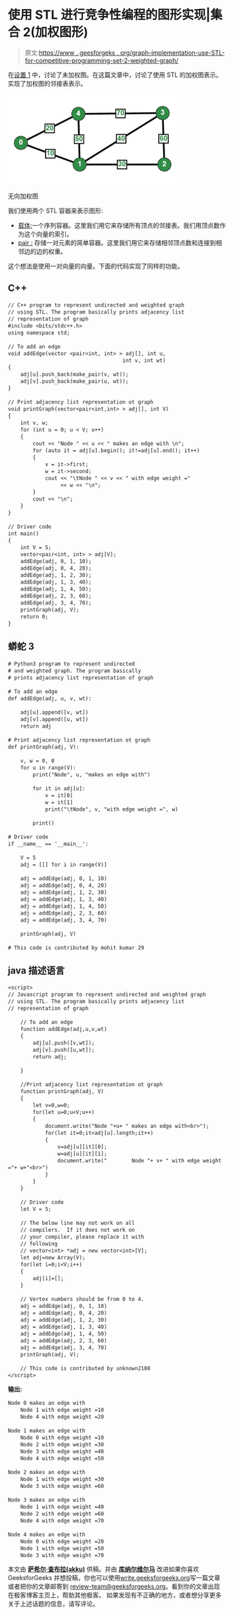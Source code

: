 # 使用 STL 进行竞争性编程的图形实现|集合 2(加权图形)

> 原文:[https://www . geesforgeks . org/graph-implementation-use-STL-for-competitive-programming-set-2-weighted-graph/](https://www.geeksforgeeks.org/graph-implementation-using-stl-for-competitive-programming-set-2-weighted-graph/)

在[设置 1](https://www.geeksforgeeks.org/graph-representation-using-stl-for-competitive-programming-set-1-dfs-of-unweighted-and-undirected/) 中，讨论了未加权图。在这篇文章中，讨论了使用 STL 的加权图表示。实现了加权图的邻接表表示。

![](img/c53399977f7b6950e46e74ee6f75c1df.png)

无向加权图

我们使用两个 STL 容器来表示图形:

*   [载体:](http://quiz.geeksforgeeks.org/vector-sequence-containers-the-c-standard-template-library-stl-set-1/)一个序列容器。这里我们用它来存储所有顶点的邻接表。我们用顶点数作为这个向量的索引。
*   [pair :](http://quiz.geeksforgeeks.org/pair-simple-containers-the-c-standard-template-library-stl/) 存储一对元素的简单容器。这里我们用它来存储相邻顶点数和连接到相邻边的边的权重。

这个想法是使用一对向量的向量。下面的代码实现了同样的功能。

## C++

```
// C++ program to represent undirected and weighted graph
// using STL. The program basically prints adjacency list
// representation of graph
#include <bits/stdc++.h>
using namespace std;

// To add an edge
void addEdge(vector <pair<int, int> > adj[], int u,
                                     int v, int wt)
{
    adj[u].push_back(make_pair(v, wt));
    adj[v].push_back(make_pair(u, wt));
}

// Print adjacency list representation ot graph
void printGraph(vector<pair<int,int> > adj[], int V)
{
    int v, w;
    for (int u = 0; u < V; u++)
    {
        cout << "Node " << u << " makes an edge with \n";
        for (auto it = adj[u].begin(); it!=adj[u].end(); it++)
        {
            v = it->first;
            w = it->second;
            cout << "\tNode " << v << " with edge weight ="
                 << w << "\n";
        }
        cout << "\n";
    }
}

// Driver code
int main()
{
    int V = 5;
    vector<pair<int, int> > adj[V];
    addEdge(adj, 0, 1, 10);
    addEdge(adj, 0, 4, 20);
    addEdge(adj, 1, 2, 30);
    addEdge(adj, 1, 3, 40);
    addEdge(adj, 1, 4, 50);
    addEdge(adj, 2, 3, 60);
    addEdge(adj, 3, 4, 70);
    printGraph(adj, V);
    return 0;
}
```

## 蟒蛇 3

```
# Python3 program to represent undirected
# and weighted graph. The program basically
# prints adjacency list representation of graph

# To add an edge
def addEdge(adj, u, v, wt):

    adj[u].append([v, wt])
    adj[v].append([u, wt])
    return adj

# Print adjacency list representation ot graph
def printGraph(adj, V):

    v, w = 0, 0
    for u in range(V):
        print("Node", u, "makes an edge with")

        for it in adj[u]:
            v = it[0]
            w = it[1]
            print("\tNode", v, "with edge weight =", w)

        print()

# Driver code
if __name__ == '__main__':

    V = 5
    adj = [[] for i in range(V)]

    adj = addEdge(adj, 0, 1, 10)
    adj = addEdge(adj, 0, 4, 20)
    adj = addEdge(adj, 1, 2, 30)
    adj = addEdge(adj, 1, 3, 40)
    adj = addEdge(adj, 1, 4, 50)
    adj = addEdge(adj, 2, 3, 60)
    adj = addEdge(adj, 3, 4, 70)

    printGraph(adj, V)

# This code is contributed by mohit kumar 29
```

## java 描述语言

```
<script>
// Javascript program to represent undirected and weighted graph
// using STL. The program basically prints adjacency list
// representation of graph

    // To add an edge
    function addEdge(adj,u,v,wt)
    {
        adj[u].push([v,wt]);
        adj[v].push([u,wt]);
        return adj;

    }

    //Print adjacency list representation ot graph
    function printGraph(adj, V)
    {
        let v=0,w=0;
        for(let u=0;u<V;u++)
        {
            document.write("Node "+u+ " makes an edge with<br>");
            for(let it=0;it<adj[u].length;it++)
            {
                v=adj[u][it][0];
                w=adj[u][it][1];
                document.write("        Node "+ v+ " with edge weight ="+ w+"<br>")
            }
        }
    }

    // Driver code
    let V = 5;

    // The below line may not work on all
    // compilers.  If it does not work on
    // your compiler, please replace it with
    // following
    // vector<int> *adj = new vector<int>[V];
    let adj=new Array(V);
    for(let i=0;i<V;i++)
    {
        adj[i]=[];
    }

    // Vertex numbers should be from 0 to 4.
    adj = addEdge(adj, 0, 1, 10)
    adj = addEdge(adj, 0, 4, 20)
    adj = addEdge(adj, 1, 2, 30)
    adj = addEdge(adj, 1, 3, 40)
    adj = addEdge(adj, 1, 4, 50)
    adj = addEdge(adj, 2, 3, 60)
    adj = addEdge(adj, 3, 4, 70)
    printGraph(adj, V);

    // This code is contributed by unknown2108
</script>
```

**输出:**

```
Node 0 makes an edge with 
    Node 1 with edge weight =10
    Node 4 with edge weight =20

Node 1 makes an edge with 
    Node 0 with edge weight =10
    Node 2 with edge weight =30
    Node 3 with edge weight =40
    Node 4 with edge weight =50

Node 2 makes an edge with 
    Node 1 with edge weight =30
    Node 3 with edge weight =60

Node 3 makes an edge with 
    Node 1 with edge weight =40
    Node 2 with edge weight =60
    Node 4 with edge weight =70

Node 4 makes an edge with 
    Node 0 with edge weight =20
    Node 1 with edge weight =50
    Node 3 with edge weight =70
```

本文由 [**萨希尔·查布拉(akku)**](https://practice.geeksforgeeks.org/user-profile.php?user=sahil_coder) 供稿。并由 [**库纳尔维尔马**](https://hereiskunalverma.github.io/tlrc/index.html) 改进如果你喜欢 GeeksforGeeks 并想投稿，你也可以使用[write.geeksforgeeks.org](https://write.geeksforgeeks.org)写一篇文章或者把你的文章邮寄到 review-team@geeksforgeeks.org。看到你的文章出现在极客博客主页上，帮助其他极客。
如果发现有不正确的地方，或者想分享更多关于上述话题的信息，请写评论。